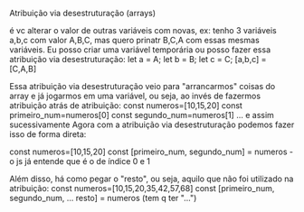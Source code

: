 Atribuição via desestruturação (arrays)

é vc alterar o valor de outras variáveis com novas, ex: tenho 3 variáveis a,b,c com valor A,B,C, mas quero prinatr B,C,A com essas mesmas variáveis. Eu posso criar uma variável temporária ou posso fazer essa atribuição via desestruturação:
let a = A;
let b = B;
let c = C;
[a,b,c] = [C,A,B]

Essa atribuição via desestruturação veio para "arrancarmos" coisas do array e já jogarmos em uma variável, ou seja, ao invés de fazermos atribuição atrás de atribuição:
const numeros=[10,15,20]
const primeiro_num=numeros[0]
const segundo_num=numeros[1] ... e assim sucessivamente
Agora com a atribuição via desestruturação podemos fazer isso de forma direta:

const numeros=[10,15,20]
const [primeiro_num, segundo_num] = numeros - o js já entende que é o de índice 0 e 1

Além disso, há como pegar o "resto", ou seja, aquilo que não foi utilizado na atribuição:
const numeros=[10,15,20,35,42,57,68]
const [primeiro_num, segundo_num, ... resto] = numeros (tem q ter "...")